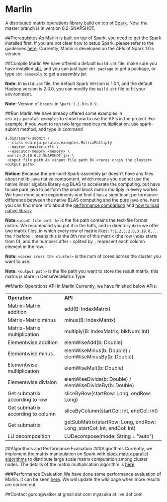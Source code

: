 Marlin
============

A distributed matrix operations library build on top of [Spark](http://spark.apache.org/). Now, the master branch is in version 0.2-SNAPSHOT.  

##Prerequisites
As Marlin is built on top of Spark, you need to get the Spark installed first.  If you are not clear how to setup Spark, please refer to the guidelines [here](http://spark.apache.org/docs/latest/). Currently, Marlin is developed on the APIs of Spark 1.0.x version.

##Compile Marlin
We have offered a default `build.sbt` file, make sure you have installed [sbt](http://www.scala-sbt.org/), and you can just type `sbt package`	to get a package, or type `sbt assembly` to get a assembly jar. 

**Note:** In `build.sbt` file, the default Spark Version is 1.0.1, and the default Hadoop version is 2.3.0, you can modify the `build.sbt` file to fit your environment.

**Note:** Version of `breeze` in `Spark 1.1.0`  is `0.9` .

##Run Marlin
We have already offered some examples in `edu.nju.pasalab.examples` to show how to use the APIs in the project. For example, if you want to run two large matrices multiplication, use spark-submit method, and type in command
 
	$.bin/spark-submit \
	 --class edu.nju.pasalab.examples.MatrixMultiply
	 --master <master-url> \
	 --executor-memory <memory> \
	 marlin_2.10-0.2-SNAPSHOT.jar \
	 <input file path A> <input file path B> <cores cross the cluster> <output path>

**Notice:** Because the pre-built Spark-assembly jar doesn't have any files about netlib-java native compontent, which means you cannot use the native linear algebra library e.g BLAS to accelerate the computing, but have to use pure java to perform the small block matrix multiply in every worker. We have done some experiments and find it has a significant performance difference between the native BLAS computing and the pure java one, here you can find more info about the [performance comparison](https://github.com/PasaLab/marlin/wiki/Performance-comparison-on-matrices-multiply) and [how to load native library](https://github.com/PasaLab/marlin/wiki/How-to-load-native-linear-algebra-library).

**Note:**`<input file path A>` is the file path contains the text-file format matrix. We recommand you put it in the hdfs, and in directory `data` we offer two matrix files, in which every row of matrix likes: `7:1,2,5,2.0,3.19,0,...` the `7` before `:` means this is the 8th row of this matrix (the row index starts from 0), and the numbers after `:` splited by `,` represent each column element in the row.

**Note:** `<cores cross the cluster>` is the num of cores across the cluster you want to use. 

**Note:** `<output path>` is the file path you want to store the result matrix, this matrix is store in DenseVecMatrix Type 

##Martix Operations API in Marlin
Currently, we have finished below APIs:
<table>
	<tr>
		<td><b>Operation</b></td>
        <td><b>API</b></td>
	</tr>
	<tr>
		<td>Matrix-Matrix addition</td>
        <td>add(B: IndexMatrix)</td>
	</tr>
	<tr>
		<td>Matrix-Matrix minus</td>
        <td>minus(B: IndexMatrix)</td>
	</tr>
	<tr>
		<td>Matrix-Matrix multiplication</td>
        <td>multiply(B: IndexMatrix, blkNum: Int)</td>
	</tr>
	<tr>
		<td>Elementwise addition</td>
        <td>elemWiseAdd(b: Double)</td>
	</tr>
	<tr>
		<td>Elementwise minus</td>
        <td>elemWiseMinus(b: Double) / elemWiseMinusBy(b: Double)</td>
	</tr>
	<tr>
		<td>Elementwise multiplication</td>
        <td>elemWiseMult(b: Double)</td>
	</tr>
	<tr>
		<td>Elementwise division</td>
        <td>elemWiseDivide(b: Double) / elemWiseDivideBy(b: Double) </td>
	</tr>
	<tr>
		<td>Get submatrix according to row</td>
        <td>sliceByRow(startRow: Long, endRow: Long)</td>
	</tr>
	<tr>
		<td>Get submatrix according to column</td>
        <td>sliceByColumn(startCol: Int, endCol: Int)</td>
	</tr>
	<tr>
		<td>Get submatrix</td>
        <td>getSubMatrix(startRow: Long, endRow: Long ,startCol: Int, endCol: Int)</td>
	</tr>
	<tr>
		<td>LU decomposition</td>
        <td>LUDecompose(mode: String = "auto")</td>
	</tr>
</table>   

##Algorithms and Performance Evaluation
###Algorithms
Currently,  we implement the matrix manipulation on Spark with [block matrix parallel algorithms](http://en.wikipedia.org/wiki/Block_matrix#Block_matrix_multiplication) to distribute large scale matrix computation among cluster nodes. The details of the matrix multiplication algorithm is [here](https://github.com/PasaLab/marlin/wiki/Matrix-multiply-algorithm).

###Performance Evaluation
We have done some performance evaluation of Marlin. It can be seen [here](https://github.com/PasaLab/marlin/wiki/Performance-comparison-on-matrices-multiply). We wiil update the wiki page when more results are carried out.

##Contact
gurongwalker at gmail dot com
myasuka at live dot com
